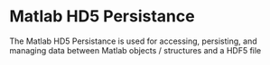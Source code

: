 # Matlab HD5 Persistance

The Matlab HD5 Persistance is used for accessing, persisting, and managing data between Matlab objects / structures and a HDF5 file

